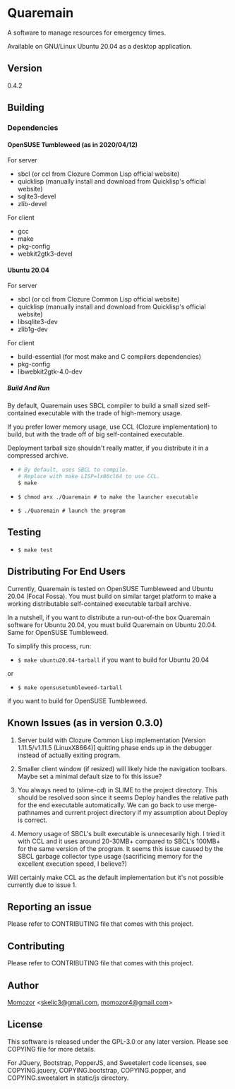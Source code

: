 # Quaremain

A software to manage resources for emergency times. 

Available on GNU/Linux Ubuntu 20.04 as a desktop application.


## Version

0.4.2


## Building

### Dependencies

#### OpenSUSE Tumbleweed (as in 2020/04/12)

For server

- sbcl (or ccl from Clozure Common Lisp official website)
- quicklisp (manually install and download from Quicklisp's official website)
- sqlite3-devel
- zlib-devel

For client

- gcc
- make
- pkg-config
- webkit2gtk3-devel

#### Ubuntu 20.04

For server

- sbcl (or ccl from Clozure Common Lisp official website)
- quicklisp (manually install and download from Quicklisp's official website)
- libsqlite3-dev
- zlib1g-dev

For client

- build-essential (for most make and C compilers dependencies)
- pkg-config
- libwebkit2gtk-4.0-dev


##### Build And Run

By default, Quaremain uses SBCL compiler to build a small sized
self-contained executable with the trade of high-memory usage.

If you prefer lower memory usage, use CCL (Clozure implementation) to build,
but with the trade off of big self-contained executable.

Deployment tarball size shouldn't really matter,
if you distribute it in a compressed archive.

- ```sh
  # By default, uses SBCL to compile.
  # Replace with make LISP=lx86cl64 to use CCL.
  $ make
  ```
  
- `$ chmod a+x ./Quaremain # to make the launcher executable`
- `$ ./Quaremain # launch the program`

## Testing

- `$ make test`

## Distributing For End Users

Currently, Quaremain is tested on OpenSUSE Tumbleweed and
Ubuntu 20.04 (Focal Fossa). You must build on similar target platform
to make a working distributable self-contained executable tarball archive.

In a nutshell, if you want to distribute a run-out-of-the box Quaremain
software for Ubuntu 20.04, you must build Quaremain on Ubuntu 20.04. Same
for OpenSUSE Tumbleweed.

To simplify this process, run:

- `$ make ubuntu20.04-tarball` if you want to build for Ubuntu 20.04

or

- `$ make opensusetumbleweed-tarball`

if you want to build for OpenSUSE Tumbleweed.

## Known Issues (as in version 0.3.0)

1. Server build with Clozure Common Lisp implementation [Version 1.11.5/v1.11.5
(LinuxX8664)] quitting phase ends up in the debugger instead of actually exiting
program.

2. Smaller client window (if resized) will likely hide the navigation toolbars.
Maybe set a minimal default size to fix this issue?

3. You always need to (slime-cd) in SLIME to the project directory. This
should be resolved soon since it seems Deploy handles the relative
path for the end executable automatically. We can go back to
use merge-pathnames and current project directory if my
assumption about Deploy is correct.

4. Memory usage of SBCL's built executable is unnecesarily high.
I tried it with CCL and it uses around 20-30MB+ compared to
SBCL's 100MB+ for the same version of the program.
It seems this issue caused by the SBCL garbage
collector type usage (sacrificing memory for
the excellent execution speed, I believe?)

Will certainly make CCL as the default implementation
but it's not possible currently due to issue 1.

## Reporting an issue

Please refer to CONTRIBUTING file that comes
with this project.


## Contributing

Please refer to CONTRIBUTING file that comes with this
project.


## Author

[Momozor](https://github.com/momozor) <skelic3@gmail.com, momozor4@gmail.com>


## License

This software is released under the GPL-3.0 or any later version.
Please see COPYING file for more details.

For JQuery, Bootstrap, PopperJS, and Sweetalert code licenses, see 
COPYING.jquery, COPYING.bootstrap, COPYING.popper, and COPYING.sweetalert in 
static/js directory.
